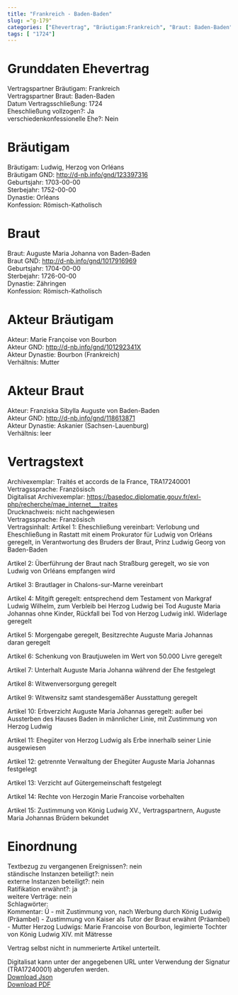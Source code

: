 ```yaml
---
title: "Frankreich - Baden-Baden"
slug: ="g-179"
categories: ["Ehevertrag", "Bräutigam:Frankreich", "Braut: Baden-Baden", "Eheschließung vollzogen?:Ja", "verschiedenkonfessionelle Ehe?:Nein", "Dynastie Bräutigam:Orléans", "Akteur Bräutigam:Marie Françoise von Bourbon", "Akteur Braut:Franziska Sibylla Auguste von Baden-Baden", "Textbezug?:nein", "Ständisch?:nein", "Ratifikation?:ja", "Sonstiges?:nein", "Bräutigam:Frankreich", "Braut: Baden-Baden"]
tags: [ "1724"]
---
```

<!--more-->

# Grunddaten Ehevertrag

Vertragspartner Bräutigam: Frankreich<br>
Vertragspartner Braut: Baden-Baden<br>
Datum Vertragsschließung: 1724<br>
Eheschließung vollzogen?: Ja<br>
verschiedenkonfessionelle Ehe?: Nein<br>
# Bräutigam

Bräutigam: Ludwig, Herzog von Orléans<br>
Bräutigam GND: http://d-nb.info/gnd/123397316<br>
Geburtsjahr: 1703-00-00<br>
Sterbejahr: 1752-00-00<br>
Dynastie: Orléans<br>
Konfession: Römisch-Katholisch<br>
# Braut

Braut: Auguste Maria Johanna von Baden-Baden<br>
Braut GND: http://d-nb.info/gnd/1017916969<br>
Geburtsjahr: 1704-00-00<br>
Sterbejahr: 1726-00-00<br>
Dynastie: Zähringen<br>
Konfession: Römisch-Katholisch<br>
# Akteur Bräutigam

Akteur: Marie Françoise von Bourbon<br>
Akteur GND: http://d-nb.info/gnd/101292341X<br>
Akteur Dynastie: Bourbon (Frankreich)<br>
Verhältnis: Mutter<br>
# Akteur Braut

Akteur: Franziska Sibylla Auguste von Baden-Baden<br>
Akteur GND: http://d-nb.info/gnd/118613871<br>
Akteur Dynastie: Askanier (Sachsen-Lauenburg)<br>
Verhältnis: leer<br>
# Vertragstext

Archivexemplar: Traités et accords de la France, TRA17240001<br>
Vertragssprache: Französisch<br>
Digitalisat Archivexemplar: https://basedoc.diplomatie.gouv.fr/exl-php/recherche/mae_internet___traites<br>
Drucknachweis: nicht nachgewiesen<br>
Vertragssprache: Französisch<br>
Vertragsinhalt: Artikel 1: Eheschließung vereinbart: Verlobung und Eheschließung in Rastatt mit einem Prokurator für Ludwig von Orléans geregelt, in Verantwortung des Bruders der Braut, Prinz Ludwig Georg von Baden-Baden

Artikel 2: Überführung der Braut nach Straßburg geregelt, wo sie von Ludwig von Orléans empfangen wird

Artikel 3: Brautlager in Chalons-sur-Marne vereinbart

Artikel 4: Mitgift geregelt: entsprechend dem Testament von Markgraf Ludwig Wilhelm, zum Verbleib bei Herzog Ludwig bei Tod Auguste Maria Johannas ohne Kinder, Rückfall bei Tod von Herzog Ludwig inkl. Widerlage geregelt

Artikel 5: Morgengabe geregelt, Besitzrechte Auguste Maria Johannas daran geregelt

Artikel 6: Schenkung von Brautjuwelen im Wert von 50.000 Livre geregelt

Artikel 7: Unterhalt Auguste Maria Johanna während der Ehe festgelegt

Artikel 8: Witwenversorgung geregelt

Artikel 9: Witwensitz samt standesgemäßer Ausstattung geregelt

Artikel 10: Erbverzicht Auguste Maria Johannas geregelt: außer bei Aussterben des Hauses Baden in männlicher Linie, mit Zustimmung von Herzog Ludwig

Artikel 11: Ehegüter von Herzog Ludwig als Erbe innerhalb seiner Linie ausgewiesen

Artikel 12: getrennte Verwaltung der Ehegüter Auguste Maria Johannas festgelegt

Artikel 13: Verzicht auf Gütergemeinschaft festgelegt

Artikel 14: Rechte von Herzogin Marie Francoise vorbehalten

Artikel 15: Zustimmung von König Ludwig XV., Vertragspartnern,  Auguste Maria Johannas Brüdern bekundet<br>
# Einordnung

Textbezug zu vergangenen Ereignissen?: nein<br>
ständische Instanzen beteiligt?: nein<br>
externe Instanzen beteiligt?: nein<br>
Ratifikation erwähnt?: ja<br>
weitere Verträge: nein<br>
Schlagwörter: <br>
Kommentar: Ü - mit Zustimmung von, nach Werbung durch König Ludwig (Präambel) - Zustimmung von Kaiser als Tutor der Braut erwähnt (Präambel) - Mutter Herzog Ludwigs: Marie Francoise von Bourbon, legimierte Tochter von König Ludwig XIV. mit Mätresse

Vertrag selbst nicht in nummerierte Artikel unterteilt.

Digitalisat kann unter der angegebenen URL unter Verwendung der Signatur (TRA17240001) abgerufen werden.<br>
[Download Json](/vertraege/vertrag-179.json)<br>
[Download PDF](/vertraege/v153.pdf)